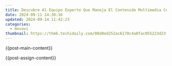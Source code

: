 ```yaml
---
title: Descubre Al Equipo Experto Que Maneja El Contenido Multimedia Con Movavi
date: 2024-09-11 14:30:16
updated: 2024-09-14 11:42:23
categories:
  - movavi
thumbnail: https://thmb.techidaily.com/08d0ed252ac6170c4a8fac055223d23fecc76ab6227921b368a4209f8523cce7.png
---
```


{{post-main-content}}

<ins class="adsbygoogle"
     style="display:block"
     data-ad-format="autorelaxed"
     data-ad-client="ca-pub-7571918770474297"
     data-ad-slot="1223367746"></ins>

{{post-assign-content}}

<ins class="adsbygoogle"
     style="display:block"
     data-ad-client="ca-pub-7571918770474297"
     data-ad-slot="8358498916"
     data-ad-format="auto"
     data-full-width-responsive="true"></ins>
